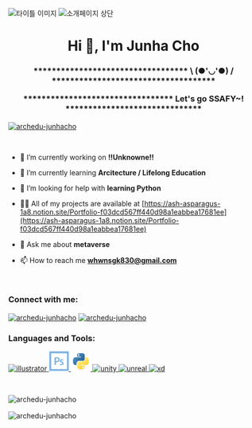![타이틀 이미지](https://user-images.githubusercontent.com/122509605/212225967-a57f52cc-b3d2-4b3f-aed4-640f76516cbb.png)
![소개페이지 상단]()
	
<h1 align="center">Hi 👋, I'm Junha Cho</h1>
<h3 align="center">********************************** \ (●'◡'●)  /   ************************************

*********************************   Let's go SSAFY~!   ******************************</h3>



<p align="left"> <a href="https://github.com/ryo-ma/github-profile-trophy"><img src="https://github-profile-trophy.vercel.app/?username=archedu-junhacho" alt="archedu-junhacho" /></a> </p>
</br>

- 🔭 I’m currently working on **!!Unknowne!!**

- 🌱 I’m currently learning **Arcitecture / Lifelong Education**

- 🤝 I’m looking for help with **learning Python**

- 👨‍💻 All of my projects are available at [https://ash-asparagus-1a8.notion.site/Portfolio-f03dcd567ff440d98a1eabbea17681ee](https://ash-asparagus-1a8.notion.site/Portfolio-f03dcd567ff440d98a1eabbea17681ee)

- 💬 Ask me about **metaverse**

- 📫 How to reach me **whwnsgk830@gmail.com**

</br>

<h3 align="left">Connect with me:</h3>
<p align="left">
<a href="https://fb.com/archedu-junhacho" target="blank"><img align="center" src="https://raw.githubusercontent.com/rahuldkjain/github-profile-readme-generator/master/src/images/icons/Social/facebook.svg" alt="archedu-junhacho" height="30" width="40" /></a>
<a href="https://instagram.com/archedu-junhacho" target="blank"><img align="center" src="https://raw.githubusercontent.com/rahuldkjain/github-profile-readme-generator/master/src/images/icons/Social/instagram.svg" alt="archedu-junhacho" height="30" width="40" /></a>
</br>

</p>

<h3 align="left">Languages and Tools:</h3>
<p align="left"> <a href="https://www.adobe.com/in/products/illustrator.html" target="_blank" rel="noreferrer"> <img src="https://www.vectorlogo.zone/logos/adobe_illustrator/adobe_illustrator-icon.svg" alt="illustrator" width="40" height="40"/> </a> <a href="https://www.photoshop.com/en" target="_blank" rel="noreferrer"> <img src="https://raw.githubusercontent.com/devicons/devicon/master/icons/photoshop/photoshop-line.svg" alt="photoshop" width="40" height="40"/> </a> <a href="https://www.python.org" target="_blank" rel="noreferrer"> <img src="https://raw.githubusercontent.com/devicons/devicon/master/icons/python/python-original.svg" alt="python" width="40" height="40"/> </a> <a href="https://unity.com/" target="_blank" rel="noreferrer"> <img src="https://www.vectorlogo.zone/logos/unity3d/unity3d-icon.svg" alt="unity" width="40" height="40"/> </a> <a href="https://unrealengine.com/" target="_blank" rel="noreferrer"> <img src="https://raw.githubusercontent.com/kenangundogan/fontisto/036b7eca71aab1bef8e6a0518f7329f13ed62f6b/icons/svg/brand/unreal-engine.svg" alt="unreal" width="40" height="40"/> </a> <a href="https://www.adobe.com/products/xd.html" target="_blank" rel="noreferrer"> <img src="https://cdn.worldvectorlogo.com/logos/adobe-xd.svg" alt="xd" width="40" height="40"/> </a> </p>
</br>


<p align="left"> <img src="https://komarev.com/ghpvc/?username=archedu-junhacho&label=Profile%20views&color=0e75b6&style=flat" alt="archedu-junhacho" /> </p>

<p><img align="center" src="https://github-readme-streak-stats.herokuapp.com/?user=archedu-junhacho&" alt="archedu-junhacho" /></p>
